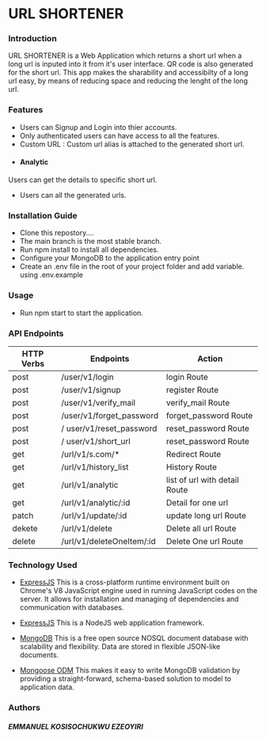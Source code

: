 # URL SHORTENER

### Introduction
URL SHORTENER is a Web Application which returns a short url when a long url is inputed into it from it's user interface. QR code is also generated for the short url. This app makes the sharability and accessibilty of a long url easy, by means of reducing space and reducing the lenght of the long url.

###  Features
* Users can Signup and Login into thier accounts.
*  Only authenticated users can have access to all the features.
* Custom URL : Custom url alias is attached to  the generated short url.
* #### Analytic 
Users can get the details to specific short url.
* Users can all the generated urls.


### Installation Guide 
* Clone this repostory....
* The main branch is the most stable branch.
* Run npm install to install all dependencies.
* Configure your MongoDB to the application entry point
* Create an .env file in the root of your project folder and add variable. using .env.example


###  Usage
* Run npm start to start the application.

### API Endpoints
|HTTP Verbs |Endpoints|Action|
|---|---|---|
|post | /user/v1/login |login Route |
|post | /user/v1/signup |register Route |
|post | /user/v1/verify_mail |verify_mail Route |
|post | /user/v1/forget_password |forget_password Route |
|post | / user/v1/reset_password|reset_password Route |
|post | / user/v1/short_url|reset_password Route |
|get | /url/v1/s.com/* |Redirect Route |
|get | /url/v1/history_list |History  Route |
|get | /url/v1/analytic |list of url with detail Route |
|get | /url/v1/analytic/:id |Detail for one url  |
|patch | /url/v1/update/:id |update long url Route |
|dekete | /url/v1/delete |Delete all url Route |
|delete | /url/v1/deleteOneItem/:id |Delete One url Route |



### Technology Used
* [ExpressJS](https://nodejs.org/) This is a cross-platform runtime environment built on Chrome's V8 JavaScript engine used in running JavaScript codes on the server. It allows for installation and managing of dependencies and communication with databases.



* [ExpressJS](https://www.expresjs.org/) This is a NodeJS web application framework.
* [MongoDB](https://www.mongodb.com/) This is a free open source NOSQL document database with scalability and flexibility. Data are stored in flexible JSON-like documents.
* [Mongoose ODM](https://mongoosejs.com/) This makes it easy to write MongoDB validation by providing a straight-forward, schema-based solution to model to application data.

### Authors
##### EMMANUEL KOSISOCHUKWU EZEOYIRI

